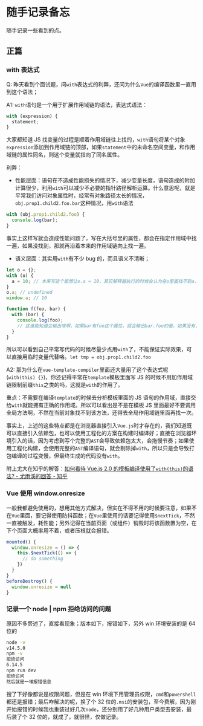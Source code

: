 # 随手记录备忘

随手记录一些看到的点。

## 正篇

### with 表达式

Q: 昨天看到个面试题，问`with`表达式的利弊，还问为什么`Vue`的编译函数里一直用到这个语法；

A1: `with`语句是一个用于扩展作用域链的语法，表达式语法：

```javascript
with (expression) {
  statement;
}
```

大家都知道 JS 找变量的过程是顺着作用域链往上找的，`with`语句将某个对象`expression`添加到作用域链的顶部，如果`statement`中的未命名空间变量，和作用域链的属性同名，则这个变量就指向了同名属性。

利弊：

- 性能层面：语句在不造成性能损失的情况下，减少变量长度，语句造成的附加计算很少，利用`with`可以减少不必要的指针路径解析运算。什么意思呢，就是平常我们访问对象属性时，经常有对象路径太长的情况，`obj.prop1.child2.foo.bar`这种情况，用`with`语法

```javascript
with (obj.prop1.child2.foo) {
  console.log(bar);
}
```

事实上这样写就会造成性能问题了，写在大括号里的属性，都会在指定作用域中找一遍，如果没找到，那就再沿着本来的作用域链向上找一遍。

- 语义层面：其实用`with`有不少 bug 的，而且语义不清晰；

```javascript
let o = {};
with (o) {
  a = 10; // 本来写这个是想让o.a = 10，其实解释器执行的时候会认为在o里面找不到a，那就会在window上添加a；
}
o.a; // undefined
window.a; // 10

function f(foo, bar) {
  with (bar) {
    console.log(foo);
    // 这谁能知道会输出啥啊，如果bar有foo这个属性，就会输出bar.foo的值，如果没有，就会输出第一个参数foo
  }
}
```

所以可以看到自己平常写代码的时候尽量少点用`with`了，不能保证实际效果，可以直接用临时变量代替咯。`let tmp = obj.prop1.child2.foo`

A2: 那为什么在`vue-template-compiler`里面还大量用了这个表达式呢(`with(this) {}`)，你还记得平常在`template`模板里面写 JS 的时候不用加作用域链限制前缀`this`之类的吗，这就是`with`的作用了。

重点：不需要在编译`template`的时候去分析模板里面的 JS 语句的作用域，直接交给`with`就能拥有正确的作用域。所以可以看出是不是在模板 JS 里面最好不要调用全局方法啊，不然在当前对象找不到该方法，还得去全局作用域链里面再找一次。

事实上，上述的这些特点都是在浏览器直接引入`Vue.js`时才存在的，我们知道既可以直接引入依赖包，也可以使用工程化的方案在构建时编译好；直接在浏览器环境引入的话，因为考虑到写个完整的`AST`会导致依赖包太大，会拖慢节奏；如果使用工程化构建，会使用完整的`AST`编译语句，就会剔除掉`with`，所以只是会导致打包编译的过程变慢，但最终生成的代码没有`with`。

附上尤大在知乎的解答：[如何看待 Vue.js 2.0 的模板编译使用了`with(this)`的语法? - 尤雨溪的回答 - 知乎](https://www.zhihu.com/question/49929356/answer/118534768)

### Vue 使用 window.onresize

一般我都避免使用的，想用其他方式解决，但实在不得不用的时候要注意，如果不在`Vue`里面，要记得使用防抖函数；在`Vue`里使用的话要记得使用`$nextTick`，不然一直被触发，耗性能；另外记得在当前页面（或组件）销毁时将该函数置为空，在下个页面大概率用不着，或者压根就会报错。

```javascript
mounted() {
  window.onresize = () => {
    this.$nextTick(() => {
      // do something
    })
  }
}
beforeDestroy() {
  window.onresize = null
}
```

### 记录一个 node | npm 拒绝访问的问题

原因不多赘述了，直接看现象；版本如下，报错如下，另外 win 环境安装的是 64 位的

```bash
node -v
v14.5.0
npm -v
拒绝访问
6.14.5
npm run dev
拒绝访问
然后就是一堆报错信息
```

搜了下好像都说是权限问题，但是在 win 环境下用管理员权限，`cmd`和`powershell`都还是报错；最后咋解决的呢，换了个 32 位的`.msi`的安装包，至今费解，因为刚开始报错的时候我也重装过好几次`node`，还分别用了好几种用户类型去安装，最后装了个 32 位的，就成了，就很怪，仅做记录。
